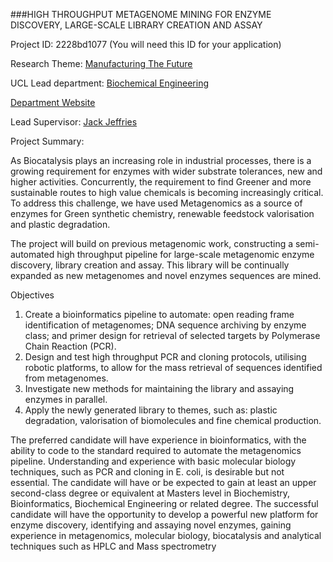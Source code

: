 ###HIGH THROUGHPUT METAGENOME MINING FOR ENZYME DISCOVERY, LARGE-SCALE LIBRARY CREATION AND ASSAY

Project ID: 2228bd1077
(You will need this ID for your application)

Research Theme: [Manufacturing The Future](../themes/manufacturing-the-future.md)

UCL Lead department: [Biochemical Engineering](../departments/biochemical-engineering.md)

[Department Website](https://www.ucl.ac.uk/biochemical-engineering)

Lead Supervisor: [Jack Jeffries](https://iris.ucl.ac.uk/iris/browse/profile?upi=JEFFR95)

Project Summary:

As Biocatalysis plays an increasing role in industrial processes, there is a growing requirement for enzymes with wider substrate tolerances, new and higher activities. Concurrently, the requirement to find Greener and more sustainable routes to high value chemicals is becoming increasingly critical. To address this challenge, we have used Metagenomics as a source of enzymes for Green synthetic chemistry, renewable feedstock valorisation and plastic degradation.
 
 The project will build on previous metagenomic work, constructing a semi-automated high throughput pipeline for large-scale metagenomic enzyme discovery, library creation and assay. This library will be continually expanded as new metagenomes and novel enzymes sequences are mined. 
 
 Objectives 
 1. Create a bioinformatics pipeline to automate: open reading frame identification of metagenomes; DNA sequence archiving by enzyme class; and primer design for retrieval of selected targets by Polymerase Chain Reaction (PCR). 
 2. Design and test high throughput PCR and cloning protocols, utilising robotic platforms, to allow for the mass retrieval of sequences identified from metagenomes. 
 3. Investigate new methods for maintaining the library and assaying enzymes in parallel.
 4. Apply the newly generated library to themes, such as: plastic degradation, valorisation of biomolecules and fine chemical production.
 
 The preferred candidate will have experience in bioinformatics, with the ability to code to the standard required to automate the metagenomics pipeline. Understanding and experience with basic molecular biology techniques, such as PCR and cloning in E. coli, is desirable but not essential. The candidate will have or be expected to gain at least an upper second-class degree or equivalent at Masters level in Biochemistry, Bioinformatics, Biochemical Engineering or related degree. The successful candidate will have the opportunity to develop a powerful new platform for enzyme discovery, identifying and assaying novel enzymes, gaining experience in metagenomics, molecular biology, biocatalysis and analytical techniques such as HPLC and Mass spectrometry